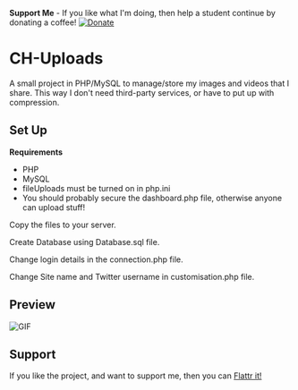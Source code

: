 **Support Me** - If you like what I'm doing, then help a student continue by donating a coffee! [![Donate](https://img.shields.io/badge/Donate-PayPal-green.svg)](https://www.paypal.me/ChrisHannah/5)

# CH-Uploads
A small project in PHP/MySQL to manage/store my images and videos that I share. This way I don't need third-party services, or have to put up with compression.

## Set Up

**Requirements**
- PHP
- MySQL
- fileUploads must be turned on in php.ini
- You should probably secure the dashboard.php file, otherwise anyone can upload stuff!

Copy the files to your server.

Create Database using Database.sql file.

Change login details in the connection.php file.

Change Site name and Twitter username in customisation.php file.

## Preview
![GIF](http://chrishannah.me/uploads/fMQdaYrq8k.gif)

## Support
If you like the project, and want to support me, then you can [Flattr it!](https://flattr.com/submit/auto?fid=9znnl0&url=https%3A%2F%2Fgithub.com%2Fchrishannah%2FCH-Uploads)

<script id='fb3mnno'>(function(i){var f,s=document.getElementById(i);f=document.createElement('iframe');f.src='//button.flattr.com/view/?fid=9znnl0&url=https%3A%2F%2Fgithub.com%2Fchrishannah%2FCH-Uploads';f.title='Flattr';f.height=62;f.width=55;f.style.borderWidth=0;s.parentNode.insertBefore(f,s);})('fb3mnno');</script>
